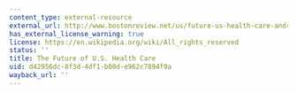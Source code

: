 ```yaml
---
content_type: external-resource
external_url: http://www.bostonreview.net/us/future-us-health-care-andrea-louise-campbell
has_external_license_warning: true
license: https://en.wikipedia.org/wiki/All_rights_reserved
status: ''
title: The Future of U.S. Health Care
uid: d42956dc-8f3d-4df1-b00d-e962c7894f9a
wayback_url: ''
---
```


